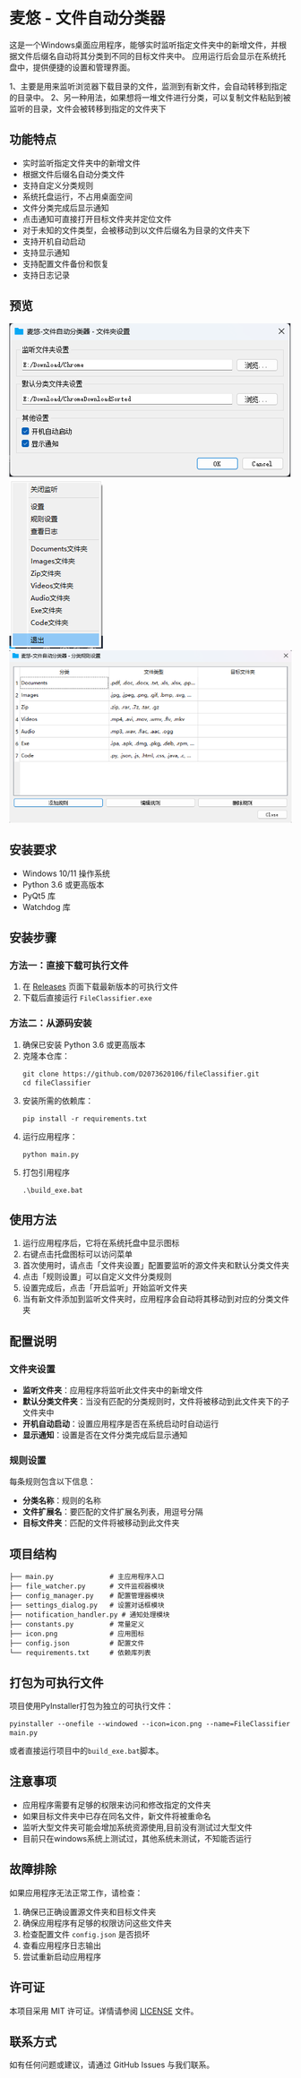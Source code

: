 # 麦悠 - 文件自动分类器

这是一个Windows桌面应用程序，能够实时监听指定文件夹中的新增文件，并根据文件后缀名自动将其分类到不同的目标文件夹中。
应用运行后会显示在系统托盘中，提供便捷的设置和管理界面。

1、主要是用来监听浏览器下载目录的文件，监测到有新文件，会自动转移到指定的目录中。
2、另一种用法，如果想将一堆文件进行分类，可以复制文件粘贴到被监听的目录，文件会被转移到指定的文件夹下

## 功能特点

- 实时监听指定文件夹中的新增文件
- 根据文件后缀名自动分类文件
- 支持自定义分类规则
- 系统托盘运行，不占用桌面空间
- 文件分类完成后显示通知
- 点击通知可直接打开目标文件夹并定位文件
- 对于未知的文件类型，会被移动到以文件后缀名为目录的文件夹下
- 支持开机自动启动
- 支持显示通知
- 支持配置文件备份和恢复
- 支持日志记录

## 预览

![设置界面](https://github.com/D2073620106/fileClassifier/blob/v1.0.0/preview/1.png?raw=true)
![系统托盘界面](https://github.com/D2073620106/fileClassifier/blob/v1.0.0/preview/2.png?raw=true)
![规则设置界面](https://github.com/D2073620106/fileClassifier/blob/v1.0.0/preview/3.png?raw=true)

## 安装要求

- Windows 10/11 操作系统
- Python 3.6 或更高版本
- PyQt5 库
- Watchdog 库

## 安装步骤

### 方法一：直接下载可执行文件

1. 在 [Releases](https://github.com/D2073620106/fileClassifier/releases) 页面下载最新版本的可执行文件
2. 下载后直接运行 `FileClassifier.exe`

### 方法二：从源码安装

1. 确保已安装 Python 3.6 或更高版本
2. 克隆本仓库：
   ```
   git clone https://github.com/D2073620106/fileClassifier.git
   cd fileClassifier
   ```
3. 安装所需的依赖库：
   ```
   pip install -r requirements.txt
   ```
4. 运行应用程序：
   ```
   python main.py
   ```
5. 打包引用程序
   ```
   .\build_exe.bat
   ```


## 使用方法

1. 运行应用程序后，它将在系统托盘中显示图标
2. 右键点击托盘图标可以访问菜单
3. 首次使用时，请点击「文件夹设置」配置要监听的源文件夹和默认分类文件夹
4. 点击「规则设置」可以自定义文件分类规则
5. 设置完成后，点击「开启监听」开始监听文件夹
6. 当有新文件添加到监听文件夹时，应用程序会自动将其移动到对应的分类文件夹

## 配置说明

### 文件夹设置

- **监听文件夹**：应用程序将监听此文件夹中的新增文件
- **默认分类文件夹**：当没有匹配的分类规则时，文件将被移动到此文件夹下的子文件夹中
- **开机自动启动**：设置应用程序是否在系统启动时自动运行
- **显示通知**：设置是否在文件分类完成后显示通知

### 规则设置

每条规则包含以下信息：

- **分类名称**：规则的名称
- **文件扩展名**：要匹配的文件扩展名列表，用逗号分隔
- **目标文件夹**：匹配的文件将被移动到此文件夹

## 项目结构

```
├── main.py              # 主应用程序入口
├── file_watcher.py      # 文件监视器模块
├── config_manager.py    # 配置管理器模块
├── settings_dialog.py   # 设置对话框模块
├── notification_handler.py # 通知处理模块
├── constants.py         # 常量定义
├── icon.png             # 应用图标
├── config.json          # 配置文件
└── requirements.txt     # 依赖库列表
```

## 打包为可执行文件

项目使用PyInstaller打包为独立的可执行文件：

```
pyinstaller --onefile --windowed --icon=icon.png --name=FileClassifier main.py
```

或者直接运行项目中的`build_exe.bat`脚本。

## 注意事项

- 应用程序需要有足够的权限来访问和修改指定的文件夹
- 如果目标文件夹中已存在同名文件，新文件将被重命名
- 监听大型文件夹可能会增加系统资源使用,目前没有测试过大型文件
- 目前只在windows系统上测试过，其他系统未测试，不知能否运行

## 故障排除

如果应用程序无法正常工作，请检查：

1. 确保已正确设置源文件夹和目标文件夹
2. 确保应用程序有足够的权限访问这些文件夹
3. 检查配置文件 `config.json` 是否损坏
4. 查看应用程序日志输出
5. 尝试重新启动应用程序


## 许可证

本项目采用 MIT 许可证。详情请参阅 [LICENSE](LICENSE) 文件。

## 联系方式

如有任何问题或建议，请通过 GitHub Issues 与我们联系。